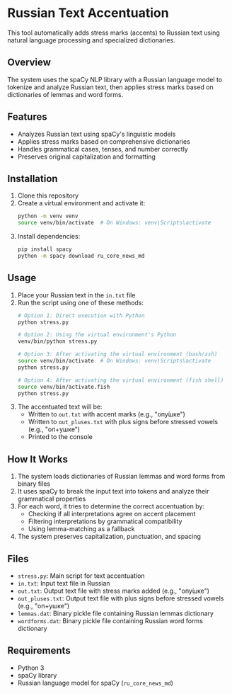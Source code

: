 # Russian Text Accentuation

This tool automatically adds stress marks (accents) to Russian text using natural language processing and specialized dictionaries.

## Overview

The system uses the spaCy NLP library with a Russian language model to tokenize and analyze Russian text, then applies stress marks based on dictionaries of lemmas and word forms.

## Features

- Analyzes Russian text using spaCy's linguistic models
- Applies stress marks based on comprehensive dictionaries
- Handles grammatical cases, tenses, and number correctly
- Preserves original capitalization and formatting

## Installation

1. Clone this repository
2. Create a virtual environment and activate it:
   ```bash
   python -m venv venv
   source venv/bin/activate  # On Windows: venv\Scripts\activate
   ```
3. Install dependencies:
   ```bash
   pip install spacy
   python -m spacy download ru_core_news_md
   ```

## Usage

1. Place your Russian text in the `in.txt` file
2. Run the script using one of these methods:
   ```bash
   # Option 1: Direct execution with Python
   python stress.py

   # Option 2: Using the virtual environment's Python
   venv/bin/python stress.py

   # Option 3: After activating the virtual environment (bash/zsh)
   source venv/bin/activate  # On Windows: venv\Scripts\activate
   python stress.py

   # Option 4: After activating the virtual environment (fish shell)
   source venv/bin/activate.fish
   python stress.py
   ```
3. The accentuated text will be:
   - Written to `out.txt` with accent marks (е.g., "опу́шке")
   - Written to `out_pluses.txt` with plus signs before stressed vowels (e.g., "оп+ушке")
   - Printed to the console

## How It Works

1. The system loads dictionaries of Russian lemmas and word forms from binary files
2. It uses spaCy to break the input text into tokens and analyze their grammatical properties
3. For each word, it tries to determine the correct accentuation by:
   - Checking if all interpretations agree on accent placement
   - Filtering interpretations by grammatical compatibility
   - Using lemma-matching as a fallback
4. The system preserves capitalization, punctuation, and spacing

## Files

- `stress.py`: Main script for text accentuation
- `in.txt`: Input text file in Russian
- `out.txt`: Output text file with stress marks added (е.g., "опу́шке")
- `out_pluses.txt`: Output text file with plus signs before stressed vowels (e.g., "оп+ушке")
- `lemmas.dat`: Binary pickle file containing Russian lemmas dictionary
- `wordforms.dat`: Binary pickle file containing Russian word forms dictionary

## Requirements

- Python 3
- spaCy library
- Russian language model for spaCy (`ru_core_news_md`)